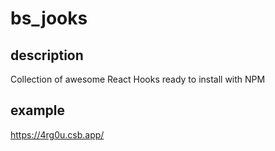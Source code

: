 # bs_jooks

## description

Collection of awesome React Hooks ready to install with NPM

## example

https://4rg0u.csb.app/